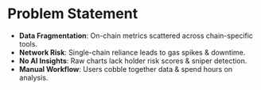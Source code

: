 # Problem Statement

- **Data Fragmentation**: On-chain metrics scattered across chain-specific tools.  
- **Network Risk**: Single-chain reliance leads to gas spikes & downtime.  
- **No AI Insights**: Raw charts lack holder risk scores & sniper detection.  
- **Manual Workflow**: Users cobble together data & spend hours on analysis.

